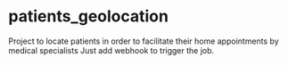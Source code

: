 # patients_geolocation
Project to locate patients in order to facilitate their home appointments by medical specialists
Just add webhook to trigger the job.
